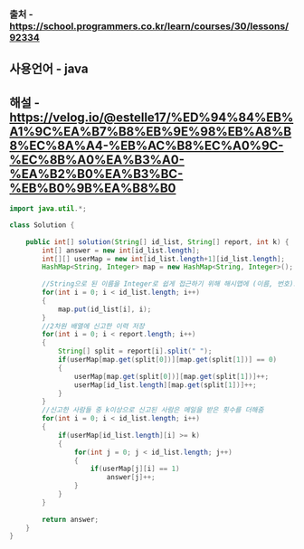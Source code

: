 ### 출처 - https://school.programmers.co.kr/learn/courses/30/lessons/92334
## 사용언어 - java
## 해설 - https://velog.io/@estelle17/%ED%94%84%EB%A1%9C%EA%B7%B8%EB%9E%98%EB%A8%B8%EC%8A%A4-%EB%AC%B8%EC%A0%9C-%EC%8B%A0%EA%B3%A0-%EA%B2%B0%EA%B3%BC-%EB%B0%9B%EA%B8%B0

```java
import java.util.*;

class Solution {
    
    public int[] solution(String[] id_list, String[] report, int k) {
        int[] answer = new int[id_list.length];
        int[][] userMap = new int[id_list.length+1][id_list.length];
        HashMap<String, Integer> map = new HashMap<String, Integer>();
        
        //String으로 된 이름을 Integer로 쉽게 접근하기 위해 해시맵에 (이름, 번호)로 저장
        for(int i = 0; i < id_list.length; i++)
        {
            map.put(id_list[i], i);
        }
        //2차원 배열에 신고한 이력 저장
        for(int i = 0; i < report.length; i++)
        {
            String[] split = report[i].split(" ");
            if(userMap[map.get(split[0])][map.get(split[1])] == 0)
            {
                userMap[map.get(split[0])][map.get(split[1])]++;
                userMap[id_list.length][map.get(split[1])]++;
            }
        }
        //신고한 사람들 중 k이상으로 신고된 사람은 메일을 받은 횟수를 더해줌
        for(int i = 0; i < id_list.length; i++)
        {
            if(userMap[id_list.length][i] >= k)
            {
                for(int j = 0; j < id_list.length; j++)
                {
                    if(userMap[j][i] == 1)
                        answer[j]++;
                }
            }
        }
        
        return answer;
    }
}
```